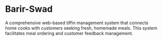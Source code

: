 # Barir-Swad
A comprehensive web-based tiffin management system that connects home cooks with customers seeking fresh, homemade meals. This system facilitates meal ordering and customer feedback management.
